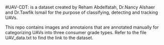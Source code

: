 #UAV-CDT: is a dataset created by Reham Abdelfatah, Dr.Nancy Alshaer and Dr.Tawfik Ismail for the purpose of classifying, detecting and tracking UAVs.

This repo contains images and annotaions that are annotated manually for categorizing UAVs into three consumer grade types.
Refer to the file UAV_data.txt to find the link to the dataset.
